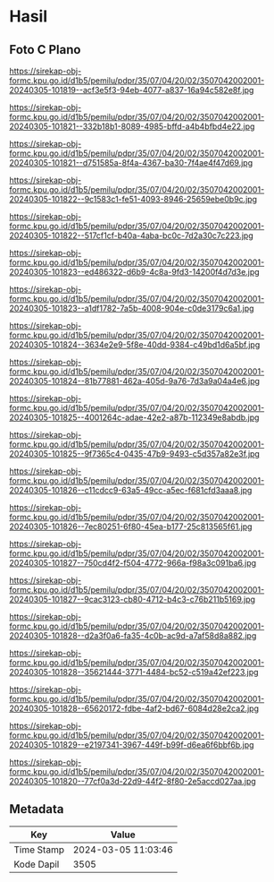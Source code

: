# Hasil

## Foto C Plano

https://sirekap-obj-formc.kpu.go.id/d1b5/pemilu/pdpr/35/07/04/20/02/3507042002001-20240305-101819--acf3e5f3-94eb-4077-a837-16a94c582e8f.jpg

https://sirekap-obj-formc.kpu.go.id/d1b5/pemilu/pdpr/35/07/04/20/02/3507042002001-20240305-101821--332b18b1-8089-4985-bffd-a4b4bfbd4e22.jpg

https://sirekap-obj-formc.kpu.go.id/d1b5/pemilu/pdpr/35/07/04/20/02/3507042002001-20240305-101821--d751585a-8f4a-4367-ba30-7f4ae4f47d69.jpg

https://sirekap-obj-formc.kpu.go.id/d1b5/pemilu/pdpr/35/07/04/20/02/3507042002001-20240305-101822--9c1583c1-fe51-4093-8946-25659ebe0b9c.jpg

https://sirekap-obj-formc.kpu.go.id/d1b5/pemilu/pdpr/35/07/04/20/02/3507042002001-20240305-101822--517cf1cf-b40a-4aba-bc0c-7d2a30c7c223.jpg

https://sirekap-obj-formc.kpu.go.id/d1b5/pemilu/pdpr/35/07/04/20/02/3507042002001-20240305-101823--ed486322-d6b9-4c8a-9fd3-14200f4d7d3e.jpg

https://sirekap-obj-formc.kpu.go.id/d1b5/pemilu/pdpr/35/07/04/20/02/3507042002001-20240305-101823--a1df1782-7a5b-4008-904e-c0de3179c6a1.jpg

https://sirekap-obj-formc.kpu.go.id/d1b5/pemilu/pdpr/35/07/04/20/02/3507042002001-20240305-101824--3634e2e9-5f8e-40dd-9384-c49bd1d6a5bf.jpg

https://sirekap-obj-formc.kpu.go.id/d1b5/pemilu/pdpr/35/07/04/20/02/3507042002001-20240305-101824--81b77881-462a-405d-9a76-7d3a9a04a4e6.jpg

https://sirekap-obj-formc.kpu.go.id/d1b5/pemilu/pdpr/35/07/04/20/02/3507042002001-20240305-101825--4001264c-adae-42e2-a87b-112349e8abdb.jpg

https://sirekap-obj-formc.kpu.go.id/d1b5/pemilu/pdpr/35/07/04/20/02/3507042002001-20240305-101825--9f7365c4-0435-47b9-9493-c5d357a82e3f.jpg

https://sirekap-obj-formc.kpu.go.id/d1b5/pemilu/pdpr/35/07/04/20/02/3507042002001-20240305-101826--c11cdcc9-63a5-49cc-a5ec-f681cfd3aaa8.jpg

https://sirekap-obj-formc.kpu.go.id/d1b5/pemilu/pdpr/35/07/04/20/02/3507042002001-20240305-101826--7ec80251-6f80-45ea-b177-25c813565f61.jpg

https://sirekap-obj-formc.kpu.go.id/d1b5/pemilu/pdpr/35/07/04/20/02/3507042002001-20240305-101827--750cd4f2-f504-4772-966a-f98a3c091ba6.jpg

https://sirekap-obj-formc.kpu.go.id/d1b5/pemilu/pdpr/35/07/04/20/02/3507042002001-20240305-101827--9cac3123-cb80-4712-b4c3-c76b211b5169.jpg

https://sirekap-obj-formc.kpu.go.id/d1b5/pemilu/pdpr/35/07/04/20/02/3507042002001-20240305-101828--d2a3f0a6-fa35-4c0b-ac9d-a7af58d8a882.jpg

https://sirekap-obj-formc.kpu.go.id/d1b5/pemilu/pdpr/35/07/04/20/02/3507042002001-20240305-101828--35621444-3771-4484-bc52-c519a42ef223.jpg

https://sirekap-obj-formc.kpu.go.id/d1b5/pemilu/pdpr/35/07/04/20/02/3507042002001-20240305-101828--65620172-fdbe-4af2-bd67-6084d28e2ca2.jpg

https://sirekap-obj-formc.kpu.go.id/d1b5/pemilu/pdpr/35/07/04/20/02/3507042002001-20240305-101829--e2197341-3967-449f-b99f-d6ea6f6bbf6b.jpg

https://sirekap-obj-formc.kpu.go.id/d1b5/pemilu/pdpr/35/07/04/20/02/3507042002001-20240305-101820--77cf0a3d-22d9-44f2-8f80-2e5accd027aa.jpg


## Metadata

| Key        | Value               |
| ---------- | ------------------- |
| Time Stamp | 2024-03-05 11:03:46 |
| Kode Dapil | 3505                |




